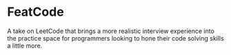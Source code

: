 # FeatCode
A take on LeetCode that brings a more realistic interview experience into the practice space for programmers looking to hone their code solving skills a little more.
